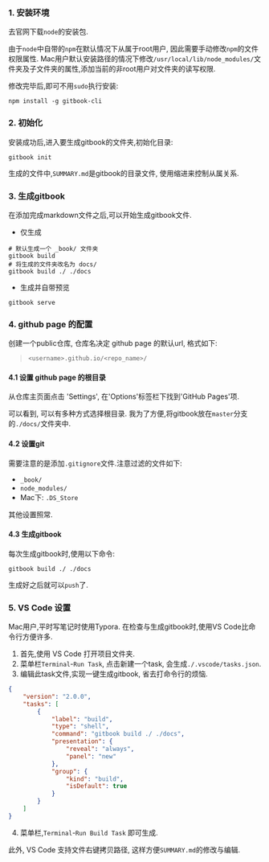 ### 1. 安装环境
去官网下载`node`的安装包.

由于`node`中自带的`npm`在默认情况下从属于root用户, 因此需要手动修改`npm`的文件权限属性. Mac用户默认安装路径的情况下修改`/usr/local/lib/node_modules/`文件夹及子文件夹的属性,添加当前的非root用户对文件夹的读写权限.

修改完毕后,即可不用`sudo`执行安装:

```shell
npm install -g gitbook-cli
```

### 2. 初始化
安装成功后,进入要生成gitbook的文件夹,初始化目录:

```shell
gitbook init
```

生成的文件中,`SUMMARY.md`是gitbook的目录文件, 使用缩进来控制从属关系.

### 3. 生成gitbook
在添加完成markdown文件之后,可以开始生成gitbook文件.

* 仅生成

```shell
# 默认生成一个 _book/ 文件夹
gitbook build
# 将生成的文件夹改名为 docs/
gitbook build ./ ./docs
```

* 生成并自带预览

```shell
gitbook serve
```

### 4. github page 的配置
创建一个public仓库, 仓库名决定 github page 的默认url, 格式如下:

> `<username>.github.io/<repo_name>/`

#### 4.1 设置 github page 的根目录
从仓库主页面点击 'Settings', 在'Options'标签栏下找到'GitHub Pages'项.

可以看到, 可以有多种方式选择根目录.
我为了方便,将gitbook放在`master`分支的`./docs/`文件夹中.

#### 4.2 设置git
需要注意的是添加`.gitignore`文件.注意过滤的文件如下:
* `_book/`
* `node_modules/`
* Mac下: `.DS_Store`

其他设置照常.

#### 4.3 生成gitbook
每次生成gitbook时,使用以下命令:

```shell
gitbook build ./ ./docs
```
生成好之后就可以`push`了.

### 5. VS Code 设置
Mac用户,平时写笔记时使用Typora. 在检查与生成gitbook时,使用VS Code比命令行方便许多.

1. 首先,使用 VS Code 打开项目文件夹.
2. 菜单栏`Terminal`\-`Run Task`, 点击新建一个task, 会生成`./.vscode/tasks.json`.
3. 编辑此task文件,实现一键生成gitbook, 省去打命令行的烦恼.

```json
{
    "version": "2.0.0",
    "tasks": [
        {
            "label": "build",
            "type": "shell",
            "command": "gitbook build ./ ./docs",
            "presentation": {
                "reveal": "always",
                "panel": "new"
            },
            "group": {
                "kind": "build",
                "isDefault": true
            }
        }
    ]
}
```
4. 菜单栏,`Terminal`\-`Run Build Task` 即可生成.

此外, VS Code 支持文件右键拷贝路径, 这样方便`SUMMARY.md`的修改与编辑.